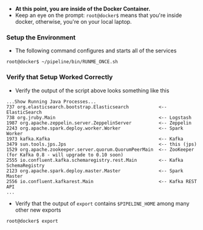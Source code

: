 * **At this point, you are inside of the Docker Container.**
* Keep an eye on the prompt:  `root@docker$` means that you're inside docker, otherwise, you're on your local laptop.

### Setup the Environment
* The following command configures and starts all of the services
```
root@docker$ ~/pipeline/bin/RUNME_ONCE.sh
```

### Verify that Setup Worked Correctly
* Verify the output of the script above looks something like this
```
...Show Running Java Processes...
737 org.elasticsearch.bootstrap.Elasticsearch           <-- ElasticSearch
738 org.jruby.Main                                      <-- Logstash
1987 org.apache.zeppelin.server.ZeppelinServer          <-- Zeppelin 
2243 org.apache.spark.deploy.worker.Worker              <-- Spark Worker
1973 kafka.Kafka                                        <-- Kafka
3479 sun.tools.jps.Jps                                  <-- this (jps)
1529 org.apache.zookeeper.server.quorum.QuorumPeerMain  <-- ZooKeeper (for Kafka 0.8 - will upgrade to 0.10 soon)
2555 io.confluent.kafka.schemaregistry.rest.Main        <-- Kafka SchemaRegistry
2123 org.apache.spark.deploy.master.Master              <-- Spark Master
2556 io.confluent.kafkarest.Main                        <-- Kafka REST API
...
```
* Verify that the output of `export` contains `$PIPELINE_HOME` among many other new exports
```
root@docker$ export
```
